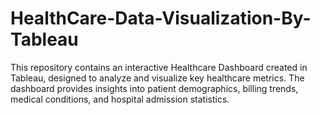 # HealthCare-Data-Visualization-By-Tableau
This repository contains an interactive Healthcare Dashboard created in Tableau, designed to analyze and visualize key healthcare metrics. The dashboard provides insights into patient demographics, billing trends, medical conditions, and hospital admission statistics. 

